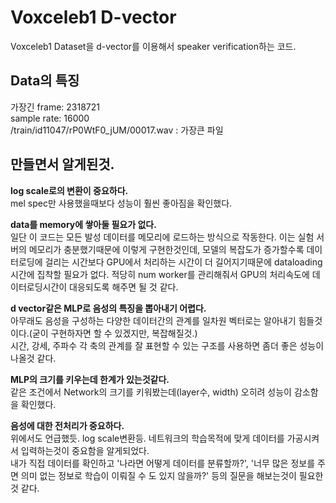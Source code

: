 # Voxceleb1 D-vector

Voxceleb1 Dataset을 d-vector를 이용해서 speaker verification하는 코드.  

## Data의 특징
가장긴 frame: 2318721  
sample rate: 16000  
/train/id11047/rP0WtF0_jUM/00017.wav : 가장큰 파일  
  
## 만들면서 알게된것.  

__log scale로의 변환이 중요하다.__  
mel spec만 사용했을때보다 성능이 훨씬 좋아짐을 확인했다.  
  
__data를 memory에 쌓아둘 필요가 없다.__  
일단 이 코드는 모든 발성 데이터를 메모리에 로드하는 방식으로 작동한다. 이는 실험 서버의 메모리가 충분했기때문에 이렇게 구현한것인데, 
모델의 복잡도가 증가할수록 데이터로딩에 걸리는 시간보다 GPU에서 처리하는 시간이 더 길어지기때문에 dataloading 시간에 집착할 필요가 없다. 
적당히 num worker를 관리해줘서 GPU의 처리속도에 데이터로딩시간이 대응되도록 해주면 될 것 같다.  
  
__d vector같은 MLP로 음성의 특징을 뽑아내기 어렵다.__  
아무래도 음성을 구성하는 다양한 데이터간의 관계를 일차원 벡터로는 알아내기 힘들것이다.(굳이 구현하자면 할 수 있겠지만, 복잡해질것.)  
시간, 강세, 주파수 각 축의 관계를 잘 표현할 수 있는 구조를 사용하면 좀더 좋은 성능이 나올것 같다.  
  
__MLP의 크기를 키우는데 한계가 있는것같다.__  
같은 조건에서 Network의 크기를 키워봤는데(layer수, width) 오히려 성능이 감소함을 확인했다.  
  
__음성에 대한 전처리가 중요하다.__  
위에서도 언급했듯. log scale변환등. 네트워크의 학습목적에 맞게 데이터를 가공시켜서 입력하는것이 중요함을 알게되었다.  
내가 직접 데이터를 확인하고 '나라면 어떻게 데이터를 분류할까?', '너무 많은 정보를 주면 의미 없는 정보로 학습이 이뤄질 수 도 있지 않을까?' 등의 질문을 해보는것이 필요한것 같다.  
